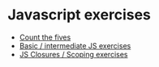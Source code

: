 # Javascript exercises
 - [Count the fives](https://github.com/Bloc/mentor-exercises/blob/master/exercises/javascript/count_the_fives.md)
 - [Basic / intermediate JS exercises](https://github.com/Bloc/mentor-exercises/blob/master/exercises/javascript/basic-intermediate-exercises.md)
 - [JS Closures / Scoping exercises](https://github.com/Bloc/mentor-exercises/blob/master/exercises/javascript/closure-scoping-exercises.md)
